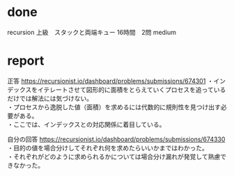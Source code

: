 # done
recursion 上級　スタックと両端キュー 16時間　2問 medium</br>

# report
正答
https://recursionist.io/dashboard/problems/submissions/674301
・インデックスをイテレートさせて図形的に面積をとらえていくプロセスを追っているだけでは解法には気づけない。</br>
・プロセスから逸脱した値（面積）を求めるには代数的に規則性を見つけ出す必要がある。</br>
・ここでは、インデックスとの対応関係に着目している。</br>

自分の回答
https://recursionist.io/dashboard/problems/submissions/674330
・目的の値を場合分けしてそれぞれ何を求めたらいいかまではわかった。</br>
・それぞれがどのように求められるかについては場合分け漏れが発覚して熟慮できなかった。</br>